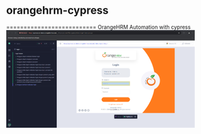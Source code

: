 # orangehrm-cypress
==========================
OrangeHRM Automation with cypress
![alt text](image.png)